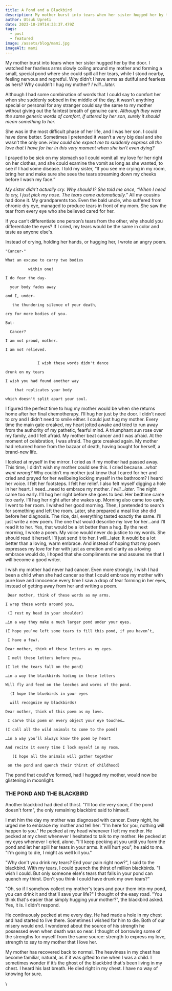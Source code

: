 ```yaml
---
title: A Pond and a Blackbird
description: My mother burst into tears when her sister hugged her by the door.
author: Utsuk Upreti
date: 2023-10-29T14:33:37.479Z
tags:
  - post
  - featured
image: /assets/blog/mami.jpg
imageAlt: mami
---
```

My mother burst into tears when her sister hugged her by the door. I watched her fearless arms slowly coiling around my mother and forming a small, special pond where she could spill all her tears, while I stood nearby, feeling nervous and regretful. Why didn’t I have arms as dutiful and fearless as hers? Why couldn’t I hug my mother? <i>I will…later. </i>

Although I had some combination of words that I could say to comfort her when she suddenly sobbed in the middle of the day, it wasn’t anything special or personal for any stranger could say the same to my mother without giving out the faintest breath of genuine care. <i> Although they were the same generic words of comfort, if uttered by her son, surely it should mean something to her. </i> 

She was in the most difficult phase of her life, and I was her son. I could have done better. Sometimes I pretended it wasn’t a very big deal and she wasn’t the only one.  <i> How could she expect me to suddenly express all the love that I have for her in this very moment when she isn’t even dying? </i>

I prayed to be sick on my stomach so I could vomit all my love for her right on her clothes, and she could examine the vomit as long as she wanted, to see if I had some disease. I told my sister, “If you see me crying in my room, bring her and make sure she sees the tears streaming down my cheeks before I wash my face.” 

<i> My sister didn’t actually cry. Why should I? She told me once, “When I need to cry, I just pick my nose. The tears come automatically.”</i> All my cousins had done it. My grandparents too. Even the bald uncle, who suffered from chronic dry eye, managed to produce tears in front of my mom. She saw the tear from every eye who she believed cared for her. 

If you can’t differentiate one person’s tears from the other, why should you differentiate the eyes? If I cried, my tears would be the same in color and taste as anyone else's.

Instead of crying, holding her hands, or hugging her, I wrote an angry poem. 

    "Cancer-"

    What an excuse to carry two bodies

              within one!

    I do fear the day-

      your body fades away

    and I, under-

       the thundering silence of your death,

    cry for more bodies of you.

    But-

      Cancer?

    I am not proud, mother.

    I am not relieved.


                  I wish these words didn't dance

    drunk on my tears

    I wish you had found another way

        that replicates your body

    which doesn't split apart your soul. 

I figured the perfect time to hug my mother would be when she returns home after her final chemotherapy. I’ll hug her just by the door. I didn’t need to cry and I didn’t need to smile either. I could just hug my mother. Every time the main gate creaked, my heart jolted awake and tried to run away from the authority of my pathetic, fearful mind. A triumphant sun rose over my family, and I felt afraid. My mother beat cancer and I was afraid. At the moment of celebration, I was afraid. The gate creaked again. My mother had returned home from the bazaar of death, having bought for herself, a brand-new life. 

I looked at myself in the mirror. I cried as if my mother had passed away. This time, I didn’t wish my mother could see this. I cried because…<i>what went wrong?</i> Why couldn’t my mother just know that I cared for her and cried and prayed for her wellbeing locking myself in the bathroom? I heard her voice. I felt her footsteps. I felt her relief. I also felt myself digging a hole in her heart. I need…need to embrace my mother. <i>I will…later</i>. The night came too early. I’ll hug her right before she goes to bed. Her bedtime came too early. I’ll hug her right after she wakes up. Morning also came too early. I went to her room. I wished her good morning. Then, I pretended to search for something and left the room. Later, she prepared a meal like she did before her diagnosis. The rice, dal, everything tasted exactly the same.  I’ll just write a new poem. The one that would describe my love for her...and I’ll read it to her. Yes, that would be a lot better than a hug. By the next morning, I wrote a poem. My voice would never do justice to my words. She should read it herself. I’ll just send it to her. I will…later. It would be a lot better than a loving, warm embrace. And instead of hoping that my poem expresses my love for her with just as emotion and clarity as a loving embrace would do, I hoped that she compliments me and assures me that I will become a good writer.  

I wish my mother had never had cancer. Even more strongly, I wish I had been a child when she had cancer so that I could embrace my mother with pure love and innocence every time I saw a drop of tear forming in her eyes, instead of getting away from her and writing a poem. 

     Dear mother, think of these words as my arms. 

    I wrap these words around you… 

     (I rest my head in your shoulder)

    …in a way they make a much larger pond under your eyes.

    (I hope you’ve left some tears to fill this pond, if you haven’t,

     I have a few). 

    Dear mother, think of these letters as my eyes. 

     I melt these letters before you…

    (I let the tears fall on the pond)

    …in a way the blackbirds hiding in these letters 

    Will fly and feed on the leeches and worms of the pond.

      (I hope the bluebirds in your eyes 

      will recognize my blackbirds) 

    Dear mother, think of this poem as my love. 

     I carve this poem on every object your eye touches… 

    (I call all the wild animals to come to the pond) 

    …in a way you’ll always know the poem by heart 

    And recite it every time I lock myself in my room. 

       (I hope all the animals will gather together 

     on the pond and quench their thirst of childhood)

The pond that could've formed, had I hugged my mother, would now be glistening in moonlight.

<h3> THE POND AND THE BLACKBIRD </h3>

Another blackbird had died of thirst. "I'll too die very soon, if the pond doesn't form", the only remaining blackbird said to himself. 

I met him the day my mother was diagnosed with cancer. Every night, he urged me to embrace my mother and tell her: "I'm here for you, nothing will happen to you." He pecked at my head whenever I left my mother. He pecked at my chest whenever I hesitated to talk to my mother. He pecked at my eyes whenever I cried, alone. "I'll keep pecking at you until you form the pond and let her spill her tears in your arms. It will hurt you", he said to me. "I'm going to die, I might as well kill you." 

"Why don't you drink my tears? End your pain right now?", I said to the blackbird. With my tears, I could quench the thirst of million blackbirds. "I wish I could. But only someone else's tears that falls in your pond can quench my thirst. Don't you think I could have drunk my own tears?"

"Oh, so if I somehow collect my mother's tears and pour them into my pond, you can drink it and that'll save your life?" I thought of the easy road. "You think that's easier than simply hugging your mother?", the blackbird asked. Yes, it is. I didn't respond. 

He continuously pecked at me every day. He had made a hole in my chest and had started to live there. Sometimes I wished for him to die. Both of our misery would end. I wondered about the source of his strength he possessed even when death was so near. I thought of borrowing some of the strengths for myself from the same source: strength to express my love, strength to say to my mother that I love her. 

My mother has recovered back to normal. The heaviness in my chest has become familiar, natural, as if it was gifted to me when I was a child. I sometimes wonder if it’s the ghost of the blackbird that's been living in my chest. I heard his last breath. He died right in my chest. I have no way of knowing for sure. 

\